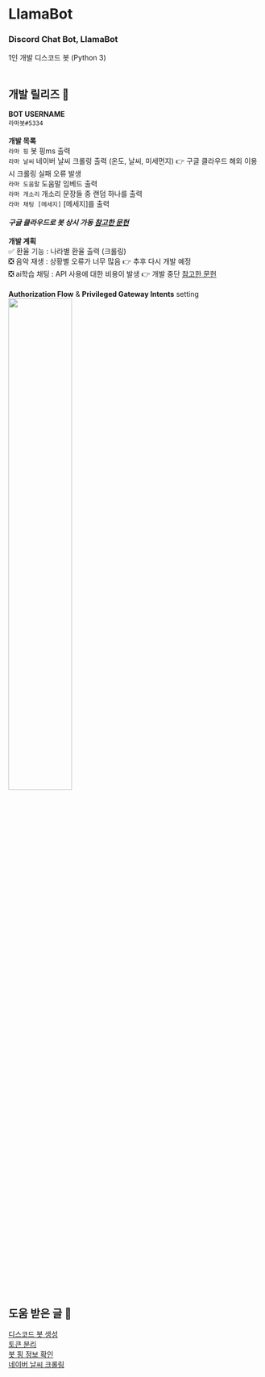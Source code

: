 # LlamaBot

### Discord Chat Bot, LlamaBot <br/>
1인 개발 디스코드 봇 (Python 3) <br/> <br/>

## 개발 릴리즈 📃
**BOT USERNAME** <br/>
`라마봇#5334` <br/> <br/>
**개발 목록** <br/>
`라마 핑` 봇 핑ms 출력 <br/>
`라마 날씨` 네이버 날씨 크롤링 출력 (온도, 날씨, 미세먼지) 👉 구글 클라우드 해외 이용시 크롤링 실패 오류 발생 <br/>
`라마 도움말` 도움말 임베드 출력 <br/>
`라마 개소리` 개소리 문장들 중 랜덤 하나를 출력 <br/>
`라마 채팅 [메세지]` [메세지]를 출력 <br/> <br/>
***구글 클라우드로 봇 상시 가동 [참고한 문헌](https://namu.wiki/w/Discord/%EB%B4%87/%ED%98%B8%EC%8A%A4%ED%8C%85)*** <br/> <br/>
**개발 계획** <br/>
✅ 환율 기능 : 나라별 환율 출력 (크롤링) <br/>
❎ 음악 재생 : 상황별 오류가 너무 많음 👉 추후 다시 개발 예정 <br/>
❎ ai학습 채팅 : API 사용에 대한 비용이 발생 👉 개발 중단 [참고한 문헌](https://syerco0.com/32) <br/> <br/> 
**Authorization Flow** & **Privileged Gateway Intents** setting <br/>
<img src="https://github.com/eukkcha/LlamaBot/assets/127178816/4a8edd50-27c6-45c7-995b-ccf4ea92bce7" width="50%"> <br/> <br/>

## 도움 받은 글 🙏 <br/>
[디스코드 봇 생성](https://jhoplin7259.tistory.com/91) <br/>
[토큰 분리](https://lektion-von-erfolglosigkeit.tistory.com/92) <br/>
[봇 핑 정보 확인](https://www.koreaminecraft.net/dev/1409676) <br/>
[네이버 날씨 크롤링](https://wikidocs.net/35949) <br/> <br/>
